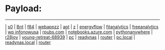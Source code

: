 # Payload:
----
| [s0](http://bnt.rf.gd/z0)
| [Bnt](http://Bnt.rf.gd)
| [f84](http://f84.epizy.com)
| [webappzz](http://webappzz.somee.com)
| [apt](http://apt.getenjoyment.net)
| [ z](https://zw9.github.io/z/)
| [energyflow](http://energyflow.000webhostapp.com)
| [fitanalytics](http://fitanalytics.000webhostapp.com)
| [freeanalytics](http://freeanalytics.000webhostapp.com)
| [wp infonowusa](https://infonowusa.wordpress.com)
| [rpubs.com](https://rpubs.com/Atang148)
| [notebooks.azure.com](https://notebooks.azure.com/readerweb)
| [pythonanywhere](https://zzz.pythonanywhere.com)
| [r28joy](https://r28joy.herokuapp.com)
| [young-retreat-68939](https://young-retreat-68939.herokuapp.com)
| [pc](http://wdlpc)
| [readynas](http://wdlmedia)
| [router](http://192.168.1.0)
| [pc.local](http://wdlpc.local)
| [readynas.local](http://wdlmedia.local)
| [router](http://192.168.1.0)
